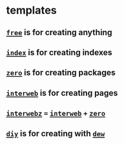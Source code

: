 # templates

## [`free`](../../../free) is for creating anything

## [`index`](../../../index) is for creating indexes

## [`zero`](../../../zero) is for creating packages

## [`interweb`](../../../interweb) is for creating pages

## [`interwebz`](../../../interwebz) `=`  [`interweb`](../../../interweb) `+` [`zero`](../../../zero)

## [`diy`](../../../diy) is for creating with [`dew`](../../../dew)
